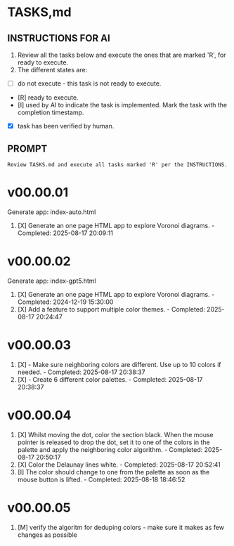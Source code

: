 # TASKS,md 

## INSTRUCTIONS FOR AI

1. Review all the tasks below and execute the ones that are marked 'R', for ready to execute.
1. The different states are:
  - [ ] do not execute - this task is not ready to execute.
  - [R] ready to execute.
  - [I] used by AI to indicate the task is implemented. Mark the task with the completion timestamp.
  - [X] task has been verified by human.


## PROMPT
```
Review TASKS.md and execute all tasks marked 'R' per the INSTRUCTIONS.
```

# v00.00.01
Generate app: index-auto.html
1. [X] Generate an one page HTML app to explore Voronoi diagrams. - Completed: 2025-08-17 20:09:11

# v00.00.02
Generate app: index-gpt5.html
1. [X] Generate an one page HTML app to explore Voronoi diagrams. - Completed: 2024-12-19 15:30:00
1. [X] Add a feature to support multiple color themes. - Completed: 2025-08-17 20:24:47

# v00.00.03
1. [X] - Make sure neighboring colors are different. Use up to 10 colors if needed. - Completed: 2025-08-17 20:38:37
1. [X] - Create 6 different color palettes. - Completed: 2025-08-17 20:38:37

# v00.00.04
1. [X] Whilst moving the dot, color the section black. When the mouse pointer is released to drop the dot, set it to one of the colors in the palette and apply the neighboring color algorithm. - Completed: 2025-08-17 20:50:17
1. [X] Color the Delaunay lines white. - Completed: 2025-08-17 20:52:41
1. [I] The color should change to one from the palette as soon as the mouse button is lifted. - Completed: 2025-08-18 18:46:52

# v00.00.05
1. [M] verify the algoritm for deduping colors - make sure it makes as few changes as possible
